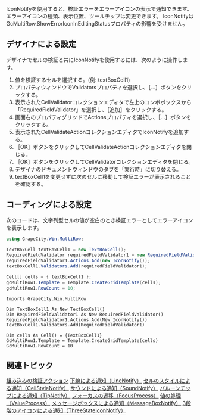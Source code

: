 IconNotifyを使用すると、検証エラーをエラーアイコンの表示で通知できます。エラーアイコンの種類、表示位置、ツールチップは変更できます。
IconNotifyはGcMultiRow.ShowErrorIconInEditingStatusプロパティの影響を受けません。

## デザイナによる設定

デザイナでセルの検証と共にIconNotifyを使用するには、次のように操作します。

1. 値を検証するセルを選択する。(例: textBoxCell1)
2. プロパティウィンドウでValidatorsプロパティを選択し、［...］ボタンをクリックする。
3. 表示されたCellValidatorコレクションエディタで左上のコンボボックスから「RequiredFieldValidator」を選択し、［追加］をクリックする。
4. 画面右のプロパティグリッドでActionsプロパティを選択し、［...］ボタンをクリックする。
5. 表示されたCellValidateActionコレクションエディタでIconNotifyを追加する。
6. ［OK］ボタンをクリックしてCellValidateActionコレクションエディタを閉じる。
7. ［OK］ボタンをクリックしてCellValidatorコレクションエディタを閉じる。
8. デザイナのドキュメントウィンドウのタブを「実行時」に切り替える。
9. textBoxCell1を変更せずに次のセルに移動して検証エラーが表示されることを確認する。

## コーディングによる設定

次のコードは、文字列型セルの値が空白のとき検証エラーとしてエラーアイコンを表示します。

```csharp
using GrapeCity.Win.MultiRow;

TextBoxCell textBoxCell1 = new TextBoxCell();
RequiredFieldValidator requiredFieldValidator1 = new RequiredFieldValidator();
requiredFieldValidator1.Actions.Add(new IconNotify());
textBoxCell1.Validators.Add(requiredFieldValidator1);

Cell[] cells = { textBoxCell1 };
gcMultiRow1.Template = Template.CreateGridTemplate(cells);
gcMultiRow1.RowCount = 10;
```

```vbnet
Imports GrapeCity.Win.MultiRow

Dim TextBoxCell1 As New TextBoxCell()
Dim RequiredFieldValidator1 As New RequiredFieldValidator()
RequiredFieldValidator1.Actions.Add(New IconNotify())
TextBoxCell1.Validators.Add(RequiredFieldValidator1)

Dim cells As Cell() = {TextBoxCell1}
GcMultiRow1.Template = Template.CreateGridTemplate(cells)
GcMultiRow1.RowCount = 10
```

## 関連トピック

[組み込みの検証アクション](gcdocsite__documentlink?toc-item-id=d92d06e8-ede7-4f1b-8070-44228f223ad0)
[下線による通知（LineNotify）](gcdocsite__documentlink?toc-item-id=960673a4-e504-4aab-9966-671de457d274)
[セルのスタイルによる通知（CellStyleNotify）](gcdocsite__documentlink?toc-item-id=afc60e76-a586-42e6-8eb0-106c53a305a6)
[サウンドによる通知（SoundNotify）](gcdocsite__documentlink?toc-item-id=b2c54841-df5b-4a46-b0e2-74cf29c2d8e9)
[バルーンチップによる通知（TipNotify）](gcdocsite__documentlink?toc-item-id=0511622d-3f3a-4580-87bb-94b2ef855c82)
[フォーカスの遷移（FocusProcess）](gcdocsite__documentlink?toc-item-id=07b9eee6-11f8-4a1e-af39-9e1a6ba6e027)
[値の処理（ValueProcess）](gcdocsite__documentlink?toc-item-id=9da0a3d0-03d9-4899-841b-a53eb3da525e)
[メッセージボックスによる通知（MessageBoxNotify）](gcdocsite__documentlink?toc-item-id=3a71566a-6012-4e17-ae1c-8e6f68905cd4)
[3段階のアイコンによる通知（ThreeStateIconNotify）](gcdocsite__documentlink?toc-item-id=af222cd9-d952-4c8c-8e8d-f57db055dcbc)